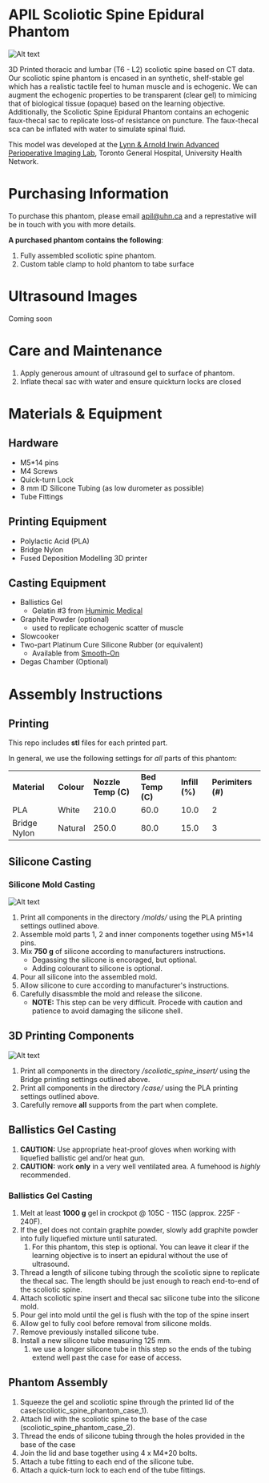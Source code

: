 # APIL Scoliotic Spine Epidural Phantom
![Alt text](images/edited/scoliotic_spine_phantom_no_gel.png)

3D Printed thoracic and lumbar (T6 - L2) scoliotic spine based on CT data.  Our scoliotic spine phantom is encased in an synthetic, shelf-stable gel which has a realistic tactile feel to human muscle and is echogenic.  We can augment the echogenic properties to be transparent (clear gel) to mimicing that of biological tissue (opaque) based on the learning objective. Additionally, the Scoliotic Spine Epidural Phantom contains an echogenic faux-thecal sac to replicate loss-of resistance on puncture.  The faux-thecal sca can be inflated with water to simulate spinal fluid. 

This model was developed at the [Lynn & Arnold Irwin Advanced Perioperative Imaging Lab](https://apil.ca), Toronto General Hospital, University Health Network.

# Purchasing Information
To purchase this phantom, please email <apil@uhn.ca> and a represtative will be in touch with you with more details.

**A purchased phantom contains the following**:

1. Fully assembled scoliotic spine phantom.
2. Custom table clamp to hold phantom to tabe surface

# Ultrasound Images
Coming soon

# Care and Maintenance
1. Apply generous amount of ultrasound gel to surface of phantom.
2. Inflate thecal sac with water and ensure quickturn locks are closed

# Materials & Equipment

## Hardware

- M5*14 pins
- M4 Screws
- Quick-turn Lock
- 8 mm ID Silicone Tubing (as low durometer as possible)
- Tube Fittings

## Printing Equipment

- Polylactic Acid (PLA)
- Bridge Nylon
- Fused Deposition Modelling 3D printer

## Casting Equipment

- Ballistics Gel
  - Gelatin #3 from [Humimic Medical](https://humimic.com/product/gelatin-3-medical-gel-by-the-pound/)
- Graphite Powder (optional)
  - used to replicate echogenic scatter of muscle
- Slowcooker
- Two-part Platinum Cure Silicone Rubber (or equivalent)
  - Available from [Smooth-On](https://www.smooth-on.com/products/dragon-skin-30/)
- Degas Chamber (Optional)

# Assembly Instructions

## Printing

This repo includes **stl** files for each printed part.

In general, we use the following settings for *all* parts of this phantom:

<table>
    <tr>
        <td><b>Material</b></td>
        <td><b>Colour</b></td>
        <td><b>Nozzle Temp (C)</b></td>
        <td><b>Bed Temp (C)</b></td>
        <td><b>Infill (%)</b></td>
        <td><b>Perimiters (#)</b></td>
    </tr>
    <tr>
        <td>PLA</td>
        <td>White</td>
        <td>210.0</td>
        <td>60.0</td>
        <td>10.0</td>
        <td>2</td>
    </tr>
    <tr>
        <td>Bridge Nylon</td>
        <td>Natural</td>
        <td>250.0</td>
        <td>80.0</td>
        <td>15.0</td>
        <td>3</td>
    </tr>
</table>

## Silicone Casting

### Silicone Mold Casting

![Alt text](images/edited/scoliotic_spine_silicone_mold.png)

1. Print all components in the directory */molds/* using the PLA printing settings outlined above.
2. Assemble mold parts 1, 2 and inner components together using M5*14 pins.
3. Mix **750 g** of silicone according to manufacturers instructions.
    - Degassing the silicone is encoraged, but optional.
    - Adding colourant to silicone is optional.
4. Pour all silicone into the assembled mold.
5. Allow silicone to cure according to manufacturer's instructions.
6. Carefully disassmble the mold and release the silicone.
   - **NOTE:** This step can be very difficult.  Procede with caution and patience to avoid damaging the silicone shell.

## 3D Printing Components

![Alt text](images/edited/scoliotic_spine_parts.png)

1. Print all components in the directory */scoliotic_spine_insert/* using the Bridge printing settings outlined above.
2. Print all components in the directory */case/* using the PLA printing settings outlined above.
3. Carefully remove **all** supports from the part when complete.

## Ballistics Gel Casting

1. **CAUTION:** Use appropriate heat-proof gloves when working with liquefied ballistic gel and/or heat gun.
2. **CAUTION:** work **only** in a very well ventilated area.  A fumehood is *highly* recommended.

### Ballistics Gel Casting

1. Melt at least **1000 g** gel in crockpot @ 105C - 115C (approx. 225F - 240F).
2. If the gel does not contain graphite powder, slowly add graphite powder into fully liquefied mixture until saturated.
   1. For this phantom, this step is optional.  You can leave it clear if the learning objective is to insert an epidural without the use of ultrasound.
3. Thread a length of silicone tubing through the scoliotic sipne to replicate the thecal sac.  The length should be just enough to reach end-to-end of the scoliotic spine.
4. Attach scoliotic spine insert and thecal sac silicone tube into the silicone mold.
5. Pour gel into mold until the gel is flush with the top of the spine insert
6. Allow gel to fully cool before removal from silicone molds.
7. Remove previously installed silicone tube.
8. Install a new silicone tube measuring 125 mm.
   1. we use a longer silicone tube in this step so the ends of the tubing extend well past the case for ease of access.

## Phantom Assembly

1. Squeeze the gel and scoliotic spine through the printed lid of the case(scoliotic_spine_phantom_case_1).
2. Attach lid with the scoliotic spine to the base of the case (scoliotic_spine_phantom_case_2).
3. Thread the ends of silicone tubing through the holes provided in the base of the case
4. Join the lid and base together using 4 x M4*20 bolts.
5. Attach a tube fitting to each end of the silicone tube.
6. Attach a quick-turn lock to each end of the tube fittings.